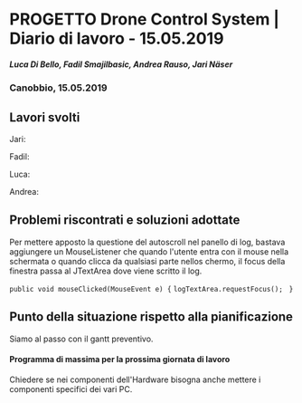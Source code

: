 # PROGETTO Drone Control System | Diario di lavoro - 15.05.2019
##### Luca Di Bello, Fadil Smajilbasic, Andrea Rauso, Jari Näser
### Canobbio, 15.05.2019

## Lavori svolti

Jari:

Fadil:

Luca:

Andrea:



## Problemi riscontrati e soluzioni adottate

Per mettere apposto la questione del autoscroll nel panello di log, bastava aggiungere un MouseListener che quando l'utente entra con il mouse nella schermata o quando clicca da qualsiasi parte nellos chermo, il focus della finestra passa al JTextArea dove viene scritto il log.

`public void mouseClicked(MouseEvent e) {`
        `logTextArea.requestFocus();`
   ` }`


## Punto della situazione rispetto alla pianificazione
Siamo al passo con il gantt preventivo.

#### Programma di massima per la prossima giornata di lavoro
Chiedere se nei componenti dell'Hardware bisogna anche mettere i componenti
specifici dei vari PC.
